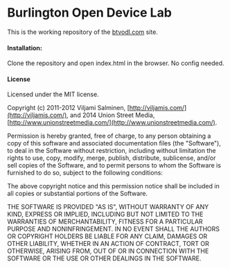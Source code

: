# Burlington Open Device Lab

This is the working repository of the [btvodl.com](http://btvodl.com) site.

#### Installation:

Clone the repository and open index.html in the browser. No config needed.

#### License
Licensed under the MIT license.

Copyright (c) 2011-2012 Viljami Salminen, [http://viljamis.com/](http://viljamis.com/), and 2014 Union Street Media, [http://www.unionstreetmedia.com/](http://www.unionstreetmedia.com/).

Permission is hereby granted, free of charge, to any person obtaining a copy of this software and associated documentation files (the "Software"), to deal in the Software without restriction, including without limitation the rights to use, copy, modify, merge, publish, distribute, sublicense, and/or sell copies of the Software, and to permit persons to whom the Software is furnished to do so, subject to the following conditions:

The above copyright notice and this permission notice shall be included in all copies or substantial portions of the Software.

THE SOFTWARE IS PROVIDED "AS IS", WITHOUT WARRANTY OF ANY KIND, EXPRESS OR IMPLIED, INCLUDING BUT NOT LIMITED TO THE WARRANTIES OF MERCHANTABILITY, FITNESS FOR A PARTICULAR PURPOSE AND NONINFRINGEMENT. IN NO EVENT SHALL THE AUTHORS OR COPYRIGHT HOLDERS BE LIABLE FOR ANY CLAIM, DAMAGES OR OTHER LIABILITY, WHETHER IN AN ACTION OF CONTRACT, TORT OR OTHERWISE, ARISING FROM, OUT OF OR IN CONNECTION WITH THE SOFTWARE OR THE USE OR OTHER DEALINGS IN THE SOFTWARE.
